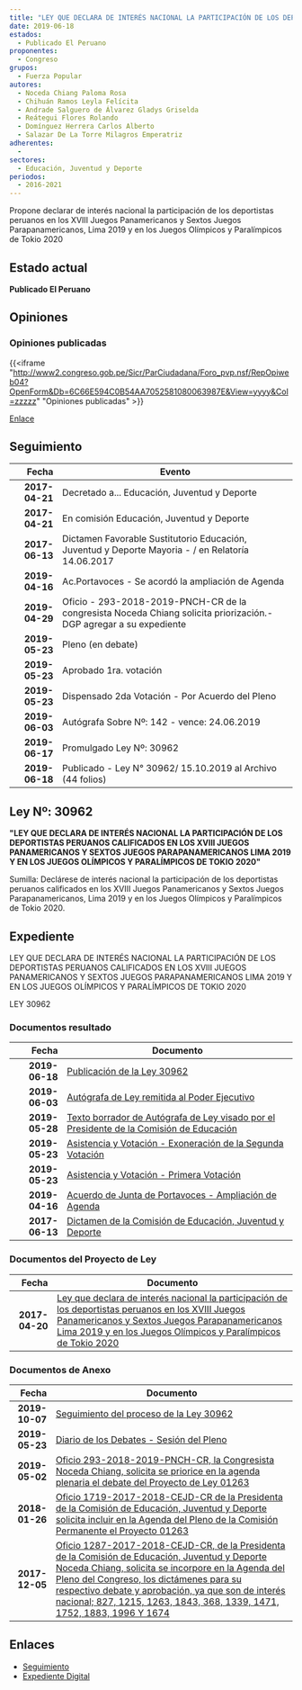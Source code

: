 ```yaml
---
title: "LEY QUE DECLARA DE INTERÉS NACIONAL LA PARTICIPACIÓN DE LOS DEPORTISTAS PERUANOS EN LOS XVIII JUEGOS PANAMERICANOS Y SEXTOS JUEGOS PARAPANAMERICANOS LIMA 2019 Y EN LOS JUEGOS OLÍMPICOS Y PARALÍMPICOS DE TOKIO 2020"
date: 2019-06-18
estados: 
  - Publicado El Peruano
proponentes: 
  - Congreso
grupos: 
  - Fuerza Popular
autores: 
  - Noceda Chiang Paloma Rosa
  - Chihuán Ramos Leyla Felícita
  - Andrade Salguero de Álvarez Gladys Griselda
  - Reátegui Flores Rolando
  - Domínguez Herrera Carlos Alberto
  - Salazar De La Torre Milagros Emperatriz
adherentes: 
  - 
sectores: 
  - Educación, Juventud y Deporte
periodos: 
  - 2016-2021
---
```


Propone declarar de interés nacional la participación de los deportistas peruanos en los XVIII Juegos Panamericanos y Sextos Juegos Parapanamericanos, Lima 2019 y en los Juegos Olímpicos y Paralímpicos de Tokio 2020


## Estado actual

**Publicado El Peruano**

## Opiniones

### Opiniones publicadas

{{<iframe "http://www2.congreso.gob.pe/Sicr/ParCiudadana/Foro_pvp.nsf/RepOpiweb04?OpenForm&Db=6C66E594C0B54AA7052581080063987E&View=yyyy&Col=zzzzz" "Opiniones publicadas" >}}

[Enlace](http://www2.congreso.gob.pe/Sicr/ParCiudadana/Foro_pvp.nsf/RepOpiweb04?OpenForm&Db=6C66E594C0B54AA7052581080063987E&View=yyyy&Col=zzzzz)

## Seguimiento

| Fecha | Evento |
|------:|--------|
| **2017-04-21** | Decretado a... Educación, Juventud y Deporte|
| **2017-04-21** | En comisión Educación, Juventud y Deporte|
| **2017-06-13** | Dictamen Favorable Sustitutorio Educación, Juventud y Deporte Mayoria - / en Relatoría 14.06.2017|
| **2019-04-16** | Ac.Portavoces - Se acordó la ampliación de Agenda|
| **2019-04-29** | Oficio - 293-2018-2019-PNCH-CR de la congresista Noceda Chiang solicita priorización.- DGP agregar a su expediente|
| **2019-05-23** | Pleno (en debate)|
| **2019-05-23** | Aprobado 1ra. votación|
| **2019-05-23** | Dispensado 2da Votación - Por Acuerdo del Pleno|
| **2019-06-03** | Autógrafa Sobre Nº: 142 - vence: 24.06.2019|
| **2019-06-17** | Promulgado Ley Nº: 30962|
| **2019-06-18** | Publicado - Ley N° 30962/ 15.10.2019 al Archivo (44 folios)|

## Ley Nº: 30962

**"LEY QUE DECLARA DE INTERÉS NACIONAL LA PARTICIPACIÓN DE LOS DEPORTISTAS PERUANOS CALIFICADOS EN LOS XVIII JUEGOS PANAMERICANOS Y SEXTOS JUEGOS PARAPANAMERICANOS LIMA 2019 Y EN LOS JUEGOS OLÍMPICOS Y PARALÍMPICOS DE TOKIO 2020"**

Sumilla: Declárese de interés nacional la participación de los deportistas peruanos calificados en los XVIII Juegos Panamericanos y Sextos Juegos Parapanamericanos, Lima 2019 y en los Juegos Olímpicos y Paralímpicos de Tokio 2020.


## Expediente

LEY QUE DECLARA DE INTERÉS NACIONAL LA PARTICIPACIÓN DE LOS DEPORTISTAS PERUANOS CALIFICADOS EN LOS XVIII JUEGOS PANAMERICANOS Y SEXTOS JUEGOS PARAPANAMERICANOS LIMA 2019 Y EN LOS JUEGOS OLÍMPICOS Y PARALÍMPICOS DE TOKIO 2020

LEY 30962


### Documentos resultado

| Fecha | Documento |
|------:|--------|
| **2019-06-18** | [Publicación de la Ley 30962](http://www.leyes.congreso.gob.pe/Documentos/2016_2021/ADLP/Normas_Legales/30962-LEY.pdf) |
| **2019-06-03** | [Autógrafa de Ley remitida al Poder Ejecutivo](http://www.leyes.congreso.gob.pe/Documentos/2016_2021/ADLP/Texto_Aprobado/AU0126320190603.pdf) |
| **2019-05-28** | [Texto borrador de Autógrafa de Ley visado por el Presidente de la Comisión de Educación](http://www.leyes.congreso.gob.pe/Documentos/2016_2021/Texto_Borrador_de_Autografa/BAU0126320190528.pdf) |
| **2019-05-23** | [Asistencia y Votación - Exoneración de la Segunda Votación](http://www.leyes.congreso.gob.pe/Documentos/2016_2021/Asistencia_y_Votacion/Proyectos_de_Ley/Exoneracion_de_Segunda_Votacion/ESV0126320190523.PDF) |
| **2019-05-23** | [Asistencia y Votación - Primera Votación](http://www.leyes.congreso.gob.pe/Documentos/2016_2021/Asistencia_y_Votacion/Proyectos_de_Ley/AV0126320190523.pdf) |
| **2019-04-16** | [Acuerdo de Junta de Portavoces - Ampliación de Agenda](http://www.leyes.congreso.gob.pe/Documentos/2016_2021/Acuerdos/Junta_Portavoces/AJP_PL01263_20190416.pdf) |
| **2017-06-13** | [Dictamen de la Comisión de Educación, Juventud y Deporte](http://www.leyes.congreso.gob.pe/Documentos/2016_2021/Dictamenes/Proyectos_de_Ley/01263DC10MAY20170613.pdf) |

### Documentos del Proyecto de Ley

| Fecha | Documento |
|------:|--------|
| **2017-04-20** | [Ley que declara de interés nacional la participación de los deportistas peruanos en los XVIII Juegos Panamericanos y Sextos Juegos Parapanamericanos Lima 2019 y en los Juegos Olímpicos y Paralímpicos de Tokio 2020](http://www.leyes.congreso.gob.pe/Documentos/2016_2021/Proyectos_de_Ley_y_de_Resoluciones_Legislativas/PL0126320170420.pdf) |

### Documentos de Anexo

| Fecha | Documento |
|------:|--------|
| **2019-10-07** | [Seguimiento del proceso de la Ley 30962](http://www.leyes.congreso.gob.pe/Documentos/2016_2021/Seguimiento_de_Proyectos_de_Ley/01263PL20191007.pdf) |
| **2019-05-23** | [Diario de los Debates - Sesión del Pleno](http://www2.congreso.gob.pe/Sicr/DiarioDebates/Publicad.nsf/SesionesPleno/05256D6E0073DFE90525840400716710/$FILE/SLO-2018-10.pdf) |
| **2019-05-02** | [Oficio 293-2018-2019-PNCH-CR, la Congresista Noceda Chiang, solicita se priorice en la agenda plenaria el debate del Proyecto de Ley 01263](http://www.leyes.congreso.gob.pe/Documentos/2016_2021/Oficios/Congresistas/OFICIO-293-2018-2019-PNCH-CR.pdf) |
| **2018-01-26** | [Oficio 1719-2017-2018-CEJD-CR de la Presidenta de la Comisión de Educación, Juventud y Deporte solicita incluir en la Agenda del Pleno de la Comisión Permanente el Proyecto 01263](http://www.leyes.congreso.gob.pe/Documentos/2016_2021/Oficios/Comisiones_Ordinarias/OFICIO-1719-2017-2018-CEJD-CR.pdf) |
| **2017-12-05** | [Oficio 1287-2017-2018-CEJD-CR, de la Presidenta de la Comisión de Educación, Juventud y Deporte Noceda Chiang, solicita se incorpore en la Agenda del Pleno del Congreso, los dictámenes para su respectivo debate y aprobación, ya que son de interés nacional; 827, 1215, 1263, 1843, 368, 1339, 1471, 1752, 1883, 1996 Y 1674](http://www.leyes.congreso.gob.pe/Documentos/2016_2021/Oficios/Comisiones_Ordinarias/OFICIO-1287-2017-2018-CEJD-CR.pdf) |

## Enlaces 

- [Seguimiento](http://www2.congreso.gob.pe/Sicr/TraDocEstProc/CLProLey2016.nsf/f7fff46988ca05b1052578e100829cc7/fc5ef4b2c216c5550525810800691afb?OpenDocument)
- [Expediente Digital](http://www2.congreso.gob.pehttp://www2.congreso.gob.pe/Sicr/TraDocEstProc/CLProLey2016.nsf/f7fff46988ca05b1052578e100829cc7/fc5ef4b2c216c5550525810800691afb?OpenDocument&Click=05257FB7005EB655.eb71d0cf91d8294e05256cdf006b5706/$Body/0.1C6C)
